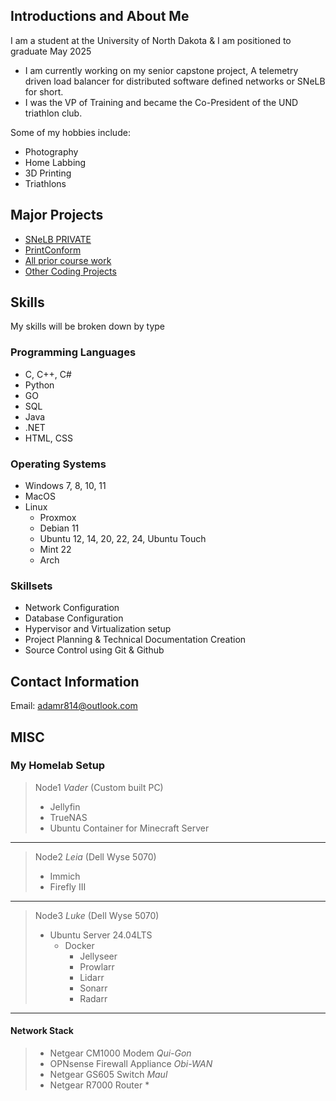 ## Introductions and About Me
I am a student at the University of North Dakota & I am positioned to graduate May 2025
- I am currently working on my senior capstone project, A telemetry driven load balancer for distributed software defined networks or SNeLB for short.
- I was the VP of Training and became the Co-President of the UND triathlon club.

Some of my hobbies include:
- Photography
- Home Labbing
- 3D Printing
- Triathlons

## Major Projects
- [SNeLB PRIVATE](https://github.com/Intelligent-Network-Solutions/SNeLB)
- [PrintConform](https://github.com/adamr814/College_Course_Code/tree/main/CSCI%20463/Print-Conform-main)
- [All prior course work](https://github.com/adamr814/College_Course_Code)
- [Other Coding Projects](https://github.com/adamr814/OtherCodingProjects)

## Skills
My skills will be broken down by type
### Programming Languages
- C, C++, C#
- Python
- GO
- SQL
- Java
- .NET
- HTML, CSS
### Operating Systems
- Windows 7, 8, 10, 11
- MacOS
- Linux
  - Proxmox
  - Debian 11
  - Ubuntu 12, 14, 20, 22, 24, Ubuntu Touch
  - Mint 22
  - Arch
### Skillsets
- Network Configuration
- Database Configuration
- Hypervisor and Virtualization setup
- Project Planning & Technical Documentation Creation
- Source Control using Git & Github

## Contact Information
Email: adamr814@outlook.com

## MISC
### My Homelab Setup
> Node1 *Vader* (Custom built PC)
> - Jellyfin
> - TrueNAS
> - Ubuntu Container for Minecraft Server
---
> Node2 *Leia* (Dell Wyse 5070)
> - Immich
> - Firefly III
---
> Node3 *Luke* (Dell Wyse 5070)
> - Ubuntu Server 24.04LTS
>   - Docker
>     - Jellyseer
>     - Prowlarr
>     - Lidarr
>     - Sonarr
>     - Radarr
---
#### Network Stack
> - Netgear CM1000 Modem *Qui-Gon*
> - OPNsense Firewall Appliance *Obi-WAN*
> - Netgear GS605 Switch *Maul*
> - Netgear R7000 Router *
